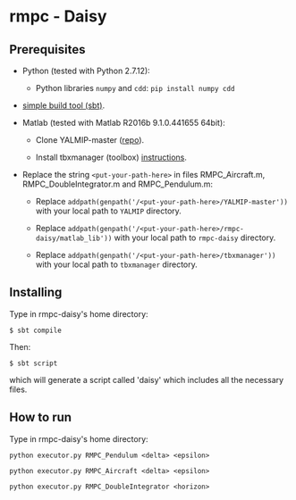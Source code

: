 # rmpc - Daisy

## Prerequisites

* Python (tested with Python 2.7.12):

	* Python libraries `numpy` and `cdd`: `pip install numpy cdd`

* [simple build tool (sbt)](http://www.scala-sbt.org/).

* Matlab (tested with  Matlab R2016b 9.1.0.441655 64bit):
	
	* Clone YALMIP-master ([repo](https://github.com/yalmip/YALMIP)).
	
	* Install tbxmanager (toolbox) [instructions](https://www.mpt3.org/Main/Installation).
	
* Replace the string `<put-your-path-here>` in files RMPC_Aircraft.m, RMPC_DoubleIntegrator.m and RMPC_Pendulum.m:
	
	* Replace `addpath(genpath('/<put-your-path-here>/YALMIP-master'))` with your local path to `YALMIP` directory.
	
	* Replace `addpath(genpath('/<put-your-path-here>/rmpc-daisy/matlab_lib'))` with your local path to `rmpc-daisy` directory.
	
	* Replace `addpath(genpath('/<put-your-path-here>/tbxmanager'))` with your local path to `tbxmanager` directory.

## Installing

Type in rmpc-daisy's home directory:

```
$ sbt compile
```

Then:

```
$ sbt script
```

which will generate a script called 'daisy' which includes all the necessary files.

## How to run

Type in rmpc-daisy's home directory:

`python executor.py RMPC_Pendulum <delta> <epsilon>`

`python executor.py RMPC_Aircraft <delta> <epsilon>`

`python executor.py RMPC_DoubleIntegrator <horizon>`
